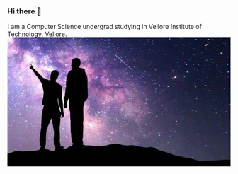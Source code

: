 ### Hi there 👋

I am a Computer Science undergrad studying in Vellore Institute of Technology, Vellore. 
&nbsp;
&nbsp;
&nbsp;
![alt text](https://github.com/DDR-1/DDR-1/blob/main/ReadmeImage.png?raw=true)
<!--
**DDR-1/DDR-1** is a ✨ _special_ ✨ repository because its `README.md` (this file) appears on your GitHub profile.

Here are some ideas to get you started:

- 🔭 I’m currently working on ...
- 🌱 I’m currently learning ...
- 👯 I’m looking to collaborate on ...
- 🤔 I’m looking for help with ...
- 💬 Ask me about ...
- 📫 How to reach me: ...
- 😄 Pronouns: ...
- ⚡ Fun fact: ...
-->
